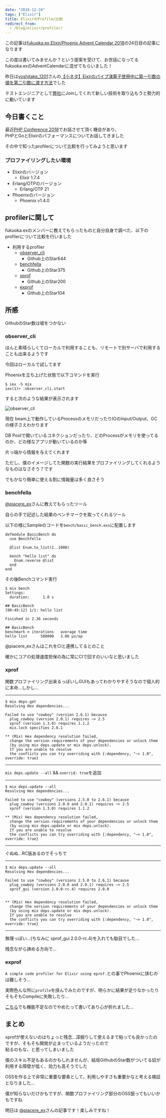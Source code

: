 ```yaml
---
date: "2018-12-24"
tags: ["Elixir"]
title: ElixirのProfiler比較
redirect_from:
  - /blog/elixir/profiler/
---
```


この記事は[fukuoka.ex Elixir/Phoenix Advent Calendar 2018](https://qiita.com/advent-calendar/2018/fukuokaex)の24日目の記事になります

この度は書いてみませんか？という提案を受けて、お世話になってるfukuoka.exのAdventCalendarに混ぜてもらいました！

昨日は[yoshitake_1201](https://qiita.com/yoshitake_1201)さんの[【小ネタ】Eixirのパイプ演算子使用中に第一引数の値を第二引数に渡す方法](https://qiita.com/yoshitake_1201/items/76a2edcd6270f0d2f25e)でした

テストエンジニアとして[弊社](https://fusic.co.jp/)にJoinしてくれて新しい技術を取り込もうと勢力的に動いています

## 今日書くこと

最近[PHP Conference 2018](http://phpcon.php.gr.jp/2018/)でお話させて頂く機会があり、  
PHPとGoとElixirのパフォーマンスについてお話してきました

その中で知ったprofilerについて比較を行ってみようと思います

### プロファイリングしたい環境

- Elixirのバージョン
    - Elixir 1.7.4
- Erlang/OTPのバージョン
    - Erlang/OTP 21
- Phoenixのバージョン
    - Phoenix v1.4.0

## profilerに関して

fukuoka.exのメンバーに教えてもらったものと自分自身で調べた、以下のprofilerについて比較を行いました

- 利用するprofiler
    - [observer_cli](https://github.com/zhongwencool/observer_cli)
        - Github上のStar644
    - [benchfella](https://github.com/alco/benchfella)
        - Github上のStar375
    - [xprof](https://github.com/Appliscale/xprof)
        - Github上のStar200
    - [exprof](https://github.com/parroty/exprof)
        - Github上のStar104

## 所感
GithubのStar数は嘘をつかない

### observer_cli

ほんと素晴らしくてローカルで利用することも、リモートで別サーバで利用することも出来るようです

今回はローカルで試してます

Phoenixを立ち上げた状態で以下コマンドを実行

```
$ iex -S mix
iex(1)> :observer_cli.start
```

すると次のような結果が表示されます

![observer_cli](./20181224/observer_cli.png)

現在 beam上で動作しているProcessのメモリだったりIOのInput/Output、GCの様子さえわかります

DB Poolで開いているコネクションだったり、どのProcessがメモリを使ってるのか、どの様なアプリが動いているのか等

片っ端から情報を与えてくれます

ただし、僕のイメージしてた関数の実行結果をプロファイリングしてくれるようなものはなさそう？です

でもかなり簡単に使える割に情報量は多く良さそう

### benchfella

[@piacere_ex](https://qiita.com/piacere_ex)さんに教えてもらったツール

自らの手で記述した結果のベンチマークを取ってくれるツール

以下の様にSampleのコードを`bench/basic_bench.exs`に配置します

```
defmodule BasicBench do
  use Benchfella

  @list Enum.to_list(1..1000)

  bench "hello list" do
    Enum.reverse @list
  end
end
```

その後Benchコマンド実行

```
$ mix bench
Settings:
  duration:      1.0 s

## BasicBench
[00:49:12] 1/1: hello list

Finished in 2.36 seconds

## BasicBench
benchmark n iterations   average time
hello list      500000   3.86 µs/op
```

@piacere_exさんはこれをCIと連携してるとのこと

確かにコアの処理速度担保の為に常にCIで回すのいいなと思いました

### xprof

関数プロファイリング出来るっぽいしGUIもあってわかりやすそうなので個人的に本命…しかし…

-----
```
$ mix deps.get
Resolving Hex dependencies...

Failed to use "cowboy" (version 2.6.1) because
  plug_cowboy (version 2.0.1) requires ~> 2.5
  xprof (version 1.3.0) requires 1.1.2
  mix.lock specifies 2.6.1

** (Mix) Hex dependency resolution failed,  
  change the version requirements of your dependencies or unlock them   
  (by using mix deps.update or mix deps.unlock).  
  If you are unable to resolve   
  the conflicts you can try overriding with {:dependency, "~> 1.0", override: true}
```

-----

`mix deps.update --all` && `overrid: true`を追加

-----
```
$ mix deps.update --all
Resolving Hex dependencies...

Failed to use "cowboy" (versions 2.5.0 to 2.6.1) because
  plug_cowboy (versions 2.0.0 and 2.0.1) requires ~> 2.5
  xprof (version 1.3.0) requires 1.1.2

** (Mix) Hex dependency resolution failed,  
  change the version requirements of your dependencies or unlock them   
  (by using mix deps.update or mix deps.unlock).  
  If you are unable to resolve   
  the conflicts you can try overriding with {:dependency, "~> 1.0", override: true}
```

-----

ぐぬぬ…RC版あるのでそっちで

-----

```
$ mix deps.update --all
Resolving Hex dependencies...

Failed to use "cowboy" (versions 2.5.0 to 2.6.1) because
  plug_cowboy (versions 2.0.0 and 2.0.1) requires ~> 2.5
  xprof_gui (version 2.0.0-rc.4) requires 2.0.0


** (Mix) Hex dependency resolution failed,  
  change the version requirements of your dependencies or unlock them   
  (by using mix deps.update or mix deps.unlock).  
  If you are unable to resolve   
  the conflicts you can try overriding with {:dependency, "~> 1.0", override: true}
```
-----

無理っぽい…(ちなみに xprof_gui 2.0.0-rc.4)を入れても駄目でした…  

残念ながら諦める方向で...

### exprof

`A simple code profiler for Elixir using eprof.`との事でPhoenixに挟むのは難しそう…

実際色んな所に`profile`を挟んでみたのですが、明らかに結果が足りなかったりそもそもCompileに失敗したり…

[こちら](https://medium.com/@ron.arts/optimizing-elixir-phoenix-performance-a50f7c92b9e4)でも機能不足なのでやめたって書いてあり心が折れました…

## まとめ

xprofが使えないのはちょっと残念…深掘りして使えるまで粘っても良かったのですが、そもそも開発が止まっているようだったので  
粘るのもな、と思ってしまいました

僕のスキル不足もあるのかもしれませんが、結局GithubのStar数がついてる奴が利用する障壁が低く、効力も高そうでした

OSSを作る上で非常に重要な要素として、利用しやすさも重要かなと考える検証となりました…

僕が知らないだけかもですが、関数プロファイリング部分のOSS狙ってもいいかもですね

明日は [@piacere_ex](https://qiita.com/piacere_ex)さんの記事です！楽しみですね！
